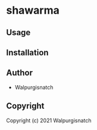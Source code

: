 # shawarma



## Usage

## Installation

## Author

* Walpurgisnatch

## Copyright

Copyright (c) 2021 Walpurgisnatch

